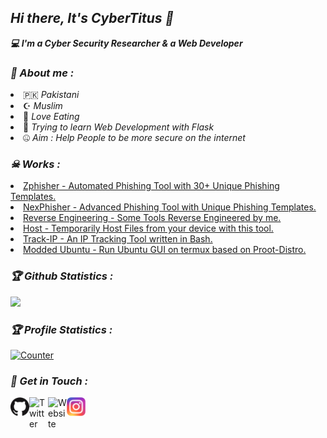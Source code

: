<h2><b><i>Hi there, It's CyberTitus 👋</i></b></h2>
<b><i>💻 I'm a Cyber Security Researcher & a Web Developer</i></b>

<h3><b><i>🤠 About me :</i></b></h3>
<li> 🇵🇰 <i>Pakistani</i></li>
<li> ☪︎ <i>Muslim</i></li>
<li> 🍕 <i>Love Eating</i></li>
<li> 🐍 <i>Trying to learn Web Development with Flask</i></li>
<li> 🤐 <i>Aim : Help People to be more secure on the internet</i></li>

<h3><b><i>☠ Works :</i></b></h3>
<li> <a href="https://github.com/htr-tech/zphisher">Zphisher - Automated Phishing Tool with 30+ Unique Phishing Templates.</a>
<li> <a href="https://github.com/htr-tech/nexphisher">NexPhisher - Advanced Phishing Tool with Unique Phishing Templates.</a>
<li> <a href="https://github.com/hax0rtahm1d/Reverse-Engineering">Reverse Engineering - Some Tools Reverse Engineered by me.</a>
<li> <a href="https://github.com/htr-tech/host">Host - Temporarily Host Files from your device with this tool.</a>
<li> <a href="https://github.com/htr-tech/track-ip">Track-IP - An IP Tracking Tool written in Bash.</a>
<li> <a href="https://github.com/modded-ubuntu/modded-ubuntu">Modded Ubuntu - Run Ubuntu GUI on termux based on Proot-Distro.</a>

<h3><b><i>🏆 Github Statistics :</i></b></h3>
<a href="https://github.com/CyberTitus"><img width=550 src="https://github-profile-trophy.vercel.app/?username=CyberTitus&theme=dracula&no-frame=true&title=Followers,Commit,Repository,Issues"/></a>

<h3><b><i>🏆 Profile Statistics :</i></b></h3>
<a href="https://github.com/CyberTitus"><img height="25" title="Counter" src="https://komarev.com/ghpvc/?username=CyberTitus&color=blueviolet&style=flat-square"></a>

<h3><b><i>📡 Get in Touch :</i></b></h3>
<a href="https://github.com/CyberTitus"><img align="left" title="Github" alt="Github" width="30px" src="assets/github.png" /></a>
<a href="https://twitter.com/CyberTitus"><img align="left" title="Twitter" alt="Twitter" width="30px" src="assets/facebook.png" /></a>
<a href="https://cybertitus.github.io/"><img align="left" title="Website" alt="Website" width="30px" src="assets/messenger.png" /></a>
<a href="https://www.instagram.com/CyberTitus"><img align="left" title="Instagram" alt="Instagram" width="30px" src="assets/instagram.png" /></a>

